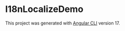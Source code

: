 # I18nLocalizeDemo

This project was generated with [Angular CLI](https://github.com/angular/angular-cli) version 17.
